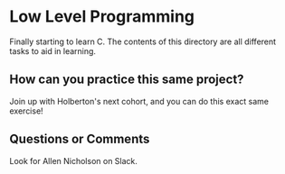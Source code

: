 # Low Level Programming 

Finally starting to learn C. The contents of this directory are all different tasks to aid in learning.

## How can you practice this same project?

Join up with Holberton's next cohort, and you can do this exact same exercise!

## Questions or Comments

Look for Allen Nicholson on Slack.
